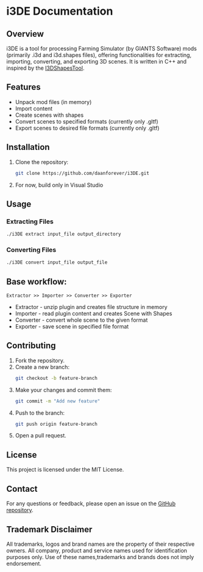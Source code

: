 # i3DE Documentation

## Overview
i3DE is a tool for processing Farming Simulator (by GIANTS Software) mods (primarily .i3d and i3d.shapes files), offering functionalities for extracting, importing, converting, and exporting 3D scenes. It is written in C++ and inspired by the [I3DShapesTool](https://github.com/Donkie/I3DShapesTool).

## Features
- Unpack mod files (in memory)
- Import content
- Create scenes with shapes
- Convert scenes to specified formats (currently only .gltf)
- Export scenes to desired file formats (currently only .gltf)

## Installation
1. Clone the repository:
   ```bash
   git clone https://github.com/daanforever/i3DE.git
   ```
2. For now, build only in Visual Studio

## Usage
### Extracting Files
```bash
./i3DE extract input_file output_directory
```

### Converting Files
```bash
./i3DE convert input_file output_file
```


## Base workflow:

```
Extractor >> Importer >> Converter >> Exporter
```

* Extractor - unzip plugin and creates file structure in memory
* Importer  - read plugin content and creates Scene with Shapes
* Converter - convert whole scene to the given format
* Exporter  - save scene in specified file format

## Contributing
1. Fork the repository.
2. Create a new branch:
   ```bash
   git checkout -b feature-branch
   ```
3. Make your changes and commit them:
   ```bash
   git commit -m "Add new feature"
   ```
4. Push to the branch:
   ```bash
   git push origin feature-branch
   ```
5. Open a pull request.

## License
This project is licensed under the MIT License.

## Contact
For any questions or feedback, please open an issue on the [GitHub repository](https://github.com/daanforever/i3DE/issues).

## Trademark Disclaimer

All trademarks, logos and brand names are the property of their respective owners. All company, product and service names used for identification purposes only. Use of these names,trademarks and brands does not imply endorsement.